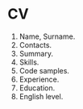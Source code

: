 # CV

1. Name, Surname.
2. Contacts.
3. Summary.
4. Skills.
5. Code samples.
6. Experience.
7. Education.
8. English level.

